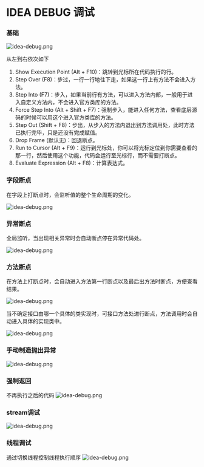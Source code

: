 # IDEA DEBUG 调试

### 基础

![idea-debug.png](/images/idea-debug.png)

从左到右依次如下

1. Show Execution Point (Alt + F10)：跳转到光标所在代码执行的行。
2. Step Over (F8)：步过，一行一行地往下走，如果这一行上有方法不会进入方法。
3. Step Into (F7)：步入，如果当前行有方法，可以进入方法内部，一般用于进入自定义方法内，不会进入官方类库的方法。
4. Force Step Into (Alt + Shift + F7)：强制步入，能进入任何方法，查看底层源码的时候可以用这个进入官方类库的方法。
5. Step Out (Shift + F8)：步出，从步入的方法内退出到方法调用处，此时方法已执行完毕，只是还没有完成赋值。
6. Drop Frame (默认无)：回退断点。
7. Run to Cursor (Alt + F9)：运行到光标处，你可以将光标定位到你需要查看的那一行，然后使用这个功能，代码会运行至光标行，而不需要打断点。
8. Evaluate Expression (Alt + F8)：计算表达式。

### 字段断点

在字段上打断点时，会监听值的整个生命周期的变化。

![idea-debug.png](/images/idea-debug-breakpoint-field.png)

### 异常断点

全局监听，当出现相关异常时会自动断点停在异常代码处。

![idea-debug.png](/images/idea-debug-breakpoint-exception.png)

### 方法断点

在方法上打断点时，会自动进入方法第一行断点以及最后出方法时断点，方便查看结果。

![idea-debug.png](/images/idea-debug-breakpoint-method.png)

当不确定接口由哪一个具体的类实现时，可接口方法处进行断点，方法调用时会自动进入具体的实现类中。

![idea-debug.png](/images/idea-debug-breakpoint-interface-method.png)

### 手动制造抛出异常

![idea-debug.png](/images/idea-debug-throw-exception.png)

### 强制返回

不再执行之后的代码
![idea-debug.png](/images/idea-debug-force-return.png)

### stream调试

![idea-debug.png](/images/idea-debug-stream.png)

### 线程调试

通过切换线程控制线程执行顺序
![idea-debug.png](/images/idea-debug-thread.png)